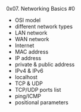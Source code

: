 0x07. Networking Basics #0
- OSI model
- different network types
- LAN network
- WAN network
- Internet
- MAC address
- IP address
- private & public address
- IPv4 & IPv6
- localhost
- TCP & UDP
- TCP/UDP ports list
- ping/ICMP
- positional parameters
